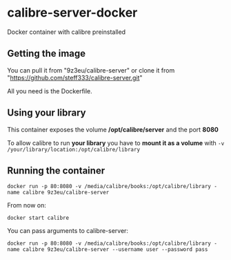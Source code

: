 calibre-server-docker
=====================

Docker container with calibre preinstalled

Getting the image
-----------------
You can pull it from "9z3eu/calibre-server" or clone it from "https://github.com/steff333/calibre-server.git"

All you need is the Dockerfile.


Using your library
------------------

This container exposes the volume **/opt/calibre/server** and the port **8080**


To allow calibre to run **your library** you have to **mount it as a volume** with ``-v /your/library/location:/opt/calibre/library``


Running the container
------------------------

    docker run -p 80:8080 -v /media/calibre/books:/opt/calibre/library -name calibre 9z3eu/calibre-server

From now on:

    docker start calibre


You can pass arguments to calibre-server:

    docker run -p 80:8080 -v /media/calibre/books:/opt/calibre/library -name calibre 9z3eu/calibre-server --username user --password pass


